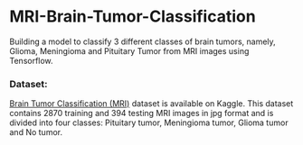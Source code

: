# MRI-Brain-Tumor-Classification
Building a model to classify 3 different classes of brain tumors, namely, Glioma, Meningioma and Pituitary Tumor from MRI images using Tensorflow. 
### Dataset:
[Brain Tumor Classification (MRI)](https://www.kaggle.com/sartajbhuvaji/brain-tumor-classification-mri) dataset is available on Kaggle. 
This dataset contains 2870 training and 394 testing MRI images in jpg format and is divided into four classes: Pituitary tumor, Meningioma tumor, Glioma tumor and No tumor.
